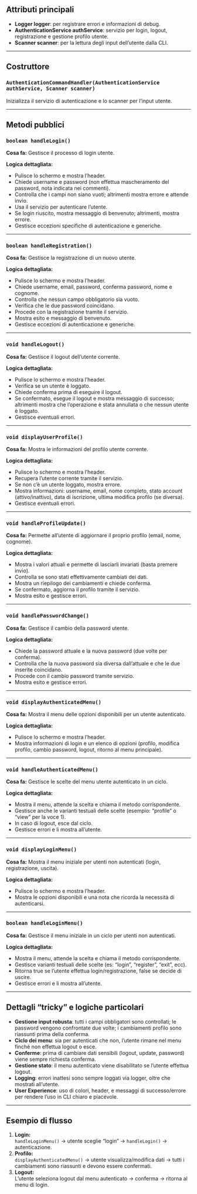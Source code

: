 ## Attributi principali

- **Logger logger**: per registrare errori e informazioni di debug.
- **AuthenticationService authService**: servizio per login, logout, registrazione e gestione profilo utente.
- **Scanner scanner**: per la lettura degli input dell’utente dalla CLI.

---

## Costruttore

### `AuthenticationCommandHandler(AuthenticationService authService, Scanner scanner)`
Inizializza il servizio di autenticazione e lo scanner per l’input utente.

---

## Metodi pubblici

### `boolean handleLogin()`
**Cosa fa:** Gestisce il processo di login utente.

**Logica dettagliata:**
- Pulisce lo schermo e mostra l’header.
- Chiede username e password (non effettua mascheramento del password, nota indicata nei commenti).
- Controlla che i campi non siano vuoti; altrimenti mostra errore e attende invio.
- Usa il servizio per autenticare l’utente.
- Se login riuscito, mostra messaggio di benvenuto; altrimenti, mostra errore.
- Gestisce eccezioni specifiche di autenticazione e generiche.

---

### `boolean handleRegistration()`
**Cosa fa:** Gestisce la registrazione di un nuovo utente.

**Logica dettagliata:**
- Pulisce lo schermo e mostra l’header.
- Chiede username, email, password, conferma password, nome e cognome.
- Controlla che nessun campo obbligatorio sia vuoto.
- Verifica che le due password coincidano.
- Procede con la registrazione tramite il servizio.
- Mostra esito e messaggio di benvenuto.
- Gestisce eccezioni di autenticazione e generiche.

---

### `void handleLogout()`
**Cosa fa:** Gestisce il logout dell’utente corrente.

**Logica dettagliata:**
- Pulisce lo schermo e mostra l’header.
- Verifica se un utente è loggato.
- Chiede conferma prima di eseguire il logout.
- Se confermato, esegue il logout e mostra messaggio di successo; altrimenti mostra che l’operazione è stata annullata o che nessun utente è loggato.
- Gestisce eventuali errori.

---

### `void displayUserProfile()`
**Cosa fa:** Mostra le informazioni del profilo utente corrente.

**Logica dettagliata:**
- Pulisce lo schermo e mostra l’header.
- Recupera l’utente corrente tramite il servizio.
- Se non c’è un utente loggato, mostra errore.
- Mostra informazioni: username, email, nome completo, stato account (attivo/inattivo), data di iscrizione, ultima modifica profilo (se diversa).
- Gestisce eventuali errori.

---

### `void handleProfileUpdate()`
**Cosa fa:** Permette all’utente di aggiornare il proprio profilo (email, nome, cognome).

**Logica dettagliata:**
- Mostra i valori attuali e permette di lasciarli invariati (basta premere invio).
- Controlla se sono stati effettivamente cambiati dei dati.
- Mostra un riepilogo dei cambiamenti e chiede conferma.
- Se confermato, aggiorna il profilo tramite il servizio.
- Mostra esito e gestisce errori.

---

### `void handlePasswordChange()`
**Cosa fa:** Gestisce il cambio della password utente.

**Logica dettagliata:**
- Chiede la password attuale e la nuova password (due volte per conferma).
- Controlla che la nuova password sia diversa dall’attuale e che le due inserite coincidano.
- Procede con il cambio password tramite servizio.
- Mostra esito e gestisce errori.

---

### `void displayAuthenticatedMenu()`
**Cosa fa:** Mostra il menu delle opzioni disponibili per un utente autenticato.

**Logica dettagliata:**
- Pulisce lo schermo e mostra l’header.
- Mostra informazioni di login e un elenco di opzioni (profilo, modifica profilo, cambio password, logout, ritorno al menu principale).

---

### `void handleAuthenticatedMenu()`
**Cosa fa:** Gestisce le scelte del menu utente autenticato in un ciclo.

**Logica dettagliata:**
- Mostra il menu, attende la scelta e chiama il metodo corrispondente.
- Gestisce anche le varianti testuali delle scelte (esempio: “profile” o “view” per la voce 1).
- In caso di logout, esce dal ciclo.
- Gestisce errori e li mostra all’utente.

---

### `void displayLoginMenu()`
**Cosa fa:** Mostra il menu iniziale per utenti non autenticati (login, registrazione, uscita).

**Logica dettagliata:**
- Pulisce lo schermo e mostra l’header.
- Mostra le opzioni disponibili e una nota che ricorda la necessità di autenticarsi.

---

### `boolean handleLoginMenu()`
**Cosa fa:** Gestisce il menu iniziale in un ciclo per utenti non autenticati.

**Logica dettagliata:**
- Mostra il menu, attende la scelta e chiama il metodo corrispondente.
- Gestisce varianti testuali delle scelte (es: “login”, “register”, “exit”, ecc).
- Ritorna true se l’utente effettua login/registrazione, false se decide di uscire.
- Gestisce errori e li mostra all’utente.

---

## Dettagli “tricky” e logiche particolari

- **Gestione input robusta**: tutti i campi obbligatori sono controllati; le password vengono confrontate due volte; i cambiamenti profilo sono riassunti prima della conferma.
- **Ciclo dei menu**: sia per autenticati che non, l’utente rimane nel menu finché non effettua logout o esce.
- **Conferme**: prima di cambiare dati sensibili (logout, update, password) viene sempre richiesta conferma.
- **Gestione stato**: il menu autenticato viene disabilitato se l’utente effettua logout.
- **Logging**: errori inattesi sono sempre loggati via logger, oltre che mostrati all’utente.
- **User Experience**: uso di colori, header, e messaggi di successo/errore per rendere l’uso in CLI chiaro e piacevole.

---

## Esempio di flusso

1. **Login:**  
   `handleLoginMenu()` → utente sceglie “login” → `handleLogin()` → autenticazione.
2. **Profilo:**  
   `displayAuthenticatedMenu()` → utente visualizza/modifica dati → tutti i cambiamenti sono riassunti e devono essere confermati.
3. **Logout:**  
   L’utente seleziona logout dal menu autenticato → conferma → ritorna al menu di login.
